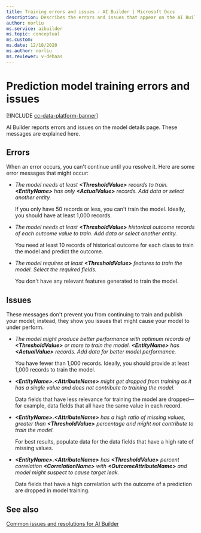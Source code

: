 ```yaml
---
title: Training errors and issues - AI Builder | Microsoft Docs
description: Describes the errors and issues that appear on the AI Builder prediction model details page
author: norliu
ms.service: aibuilder
ms.topic: conceptual
ms.custom: 
ms.date: 12/18/2020
ms.author: norliu
ms.reviewer: v-dehaas
---
```


# Prediction model training errors and issues

[!INCLUDE [cc-data-platform-banner](includes/cc-data-platform-banner.md)]

AI Builder reports errors and issues on the model details page. These messages are explained here.

## Errors

When an error occurs, you can't continue until you resolve it. Here are some error messages that might occur:

- *The model needs at least **\<ThresholdValue>** records to train. **\<EntityName>** has only **\<ActualValue>** records. Add data or select another entity.*

    If you only have 50 records or less, you can't train the model. Ideally, you should have at least 1,000 records.

- *The model needs at least **\<ThresholdValue>** historical outcome records of each outcome value to train. Add data or select another entity.*

    You need at least 10 records of historical outcome for each class to train the model and predict the outcome.

- *The model requires at least **\<ThresholdValue>** features to train the model. Select the required fields.*

    You don't have any relevant features generated to train the model.

## Issues

These messages don't prevent you from continuing to train and publish your model; instead, they show you issues that might cause your model to under perform.

- *The model might produce better performance with optimum records of **\<ThresholdValue>** or more to train the model. **\<EntityName>** has **\<ActualValue>** records. Add data for better model performance.*

    You have fewer than 1,000 records. Ideally, you should provide at least 1,000 records to train the model.

- ***\<EntityName>.\<AttributeName>** might get dropped from training as it has a single value and does not contribute to training the model.*

    Data fields that have less relevance for training the model are dropped&mdash;for example, data fields that all have the same value in each record.

- ***\<EntityName>.\<AttributeName>** has a high ratio of missing values, greater than **\<ThresholdValue>** percentage and might not contribute to train the model.*

    For best results, populate data for the data fields that have a high rate of missing values.

- ***\<EntityName>.\<AttributeName>** has **\<ThresholdValue>** percent correlation **\<CorrelationName>** with **\<OutcomeAttributeName>** and model might suspect to cause target leak.*

    Data fields that have a high correlation with the outcome of a prediction are dropped in model training.

## See also

[Common issues and resolutions for AI Builder](common-issues.md)

